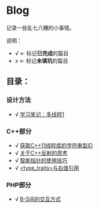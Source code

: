 # Blog
记录一些乱七八糟的小事情。

说明：
- √ <- 标记**已完成**的篇目
- x <- 标记**未填坑**的篇目

## 目录：

### 设计方法
- √ [学习笔记：多线程1](/articles/004.md)

### C++部分
- √ [获取C++11线程库的字符串型ID](/articles/001.md)  
- √ [关于C++反射的思考](/articles/002.md)  
- √ [智能指针的使用技巧](/articles/003.md)
- √ [<type_traits>与右值引用](/articles/006.md)

### PHP部分
- √ [B-S间的交互方式](/articles/005.md)
